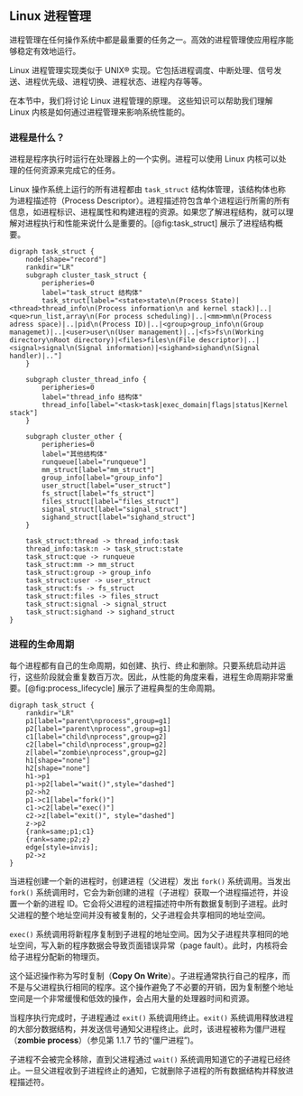 ## Linux 进程管理

进程管理在任何操作系统中都是最重要的任务之一。高效的进程管理使应用程序能够稳定有效地运行。

Linux 进程管理实现类似于 UNIX® 实现。它包括进程调度、中断处理、信号发送、进程优先级、进程切换、进程状态、进程内存等等。

在本节中，我们将讨论 Linux 进程管理的原理。 这些知识可以帮助我们理解 Linux 内核是如何通过进程管理来影响系统性能的。

### 进程是什么？

进程是程序执行时运行在处理器上的一个实例。进程可以使用 Linux 内核可以处理的任何资源来完成它的任务。

Linux 操作系统上运行的所有进程都由 `task_struct` 结构体管理，该结构体也称为进程描述符（Process Descriptor）。进程描述符包含单个进程运行所需的所有信息，如进程标识、进程属性和构建进程的资源。如果您了解进程结构，就可以理解对进程执行和性能来说什么是重要的。[@fig:task_struct] 展示了进程结构概要。

```{#fig:task_struct .plot:dot caption="task_struct 结构体" height=50%}
digraph task_struct {
    node[shape="record"]
    rankdir="LR"
    subgraph cluster_task_struct {
        peripheries=0
        label="task_struct 结构体"
        task_struct[label="<state>state\n(Process State)|<thread>thread_info\n(Process information\n and kernel stack)|..|<que>run_list,array\n(For process scheduling)|..|<mm>mm\n(Process adress space)|..|pid\n(Process ID)|..|<group>group_info\n(Group managemet)|..|<user>user\n(User management)|..|<fs>fs\n(Working directory\nRoot directory)|<files>files\n(File descriptor)|..|<signal>signal\n(Signal information)|<sighand>sighand\n(Signal  handler)|.."]
    }
    
    subgraph cluster_thread_info {
        peripheries=0
        label="thread_info 结构体"
        thread_info[label="<task>task|exec_domain|flags|status|Kernel stack"]
    }
    
    subgraph cluster_other {
        peripheries=0
        label="其他结构体"
        runqueue[label="runqueue"]
        mm_struct[label="mm_struct"]
        group_info[label="group_info"]
        user_struct[label="user_struct"]
        fs_struct[label="fs_struct"]
        files_struct[label="files_struct"]
        signal_struct[label="signal_struct"]
        sighand_struct[label="sighand_struct"]
    }
    
    task_struct:thread -> thread_info:task
    thread_info:task:n -> task_struct:state
    task_struct:que -> runqueue
    task_struct:mm -> mm_struct
    task_struct:group -> group_info
    task_struct:user -> user_struct
    task_struct:fs -> fs_struct
    task_struct:files -> files_struct
    task_struct:signal -> signal_struct
    task_struct:sighand -> sighand_struct
}
```

### 进程的生命周期

每个进程都有自己的生命周期，如创建、执行、终止和删除。只要系统启动并运行，这些阶段就会重复数百万次。因此，从性能的角度来看，进程生命周期非常重要。[@fig:process_lifecycle] 展示了进程典型的生命周期。

```{#fig:process_lifecycle .plot:dot caption="进程生命周期"}
digraph task_struct {
    rankdir="LR"
    p1[label="parent\nprocess",group=g1]
    p2[label="parent\nprocess",group=g1]
    c1[label="child\nprocess",group=g2]
    c2[label="child\nprocess",group=g2]
    z[label="zombie\nprocess",group=g2]
    h1[shape="none"]
    h2[shape="none"]
    h1->p1
    p1->p2[label="wait()",style="dashed"]
    p2->h2
    p1->c1[label="fork()"]
    c1->c2[label="exec()"]
    c2->z[label="exit()", style="dashed"]
    z->p2
    {rank=same;p1;c1}
    {rank=same;p2;z}
    edge[style=invis];
    p2->z
}
```

当进程创建一个新的进程时，创建进程（父进程）发出 `fork()` 系统调用。当发出 `fork()` 系统调用时，它会为新创建的进程（子进程）获取一个进程描述符，并设置一个新的进程 ID。它会将父进程的进程描述符中所有数据复制到子进程。此时父进程的整个地址空间并没有被复制的，父子进程会共享相同的地址空间。

`exec()` 系统调用将新程序复制到子进程的地址空间。因为父子进程共享相同的地址空间，写入新的程序数据会导致页面错误异常（page fault）。此时，内核将会给子进程分配新的物理页。

这个延迟操作称为写时复制（__Copy On Write__）。子进程通常执行自己的程序，而不是与父进程执行相同的程序。这个操作避免了不必要的开销，因为复制整个地址空间是一个非常缓慢和低效的操作，会占用大量的处理器时间和资源。

当程序执行完成时，子进程通过 `exit()` 系统调用终止。`exit()` 系统调用释放进程的大部分数据结构，并发送信号通知父进程终止。此时，该进程被称为僵尸进程（__zombie process__）（参见第 1.1.7 节的“僵尸进程”)。

子进程不会被完全移除，直到父进程通过 `wait()` 系统调用知道它的子进程已经终止。一旦父进程收到子进程终止的通知，它就删除子进程的所有数据结构并释放进程描述符。